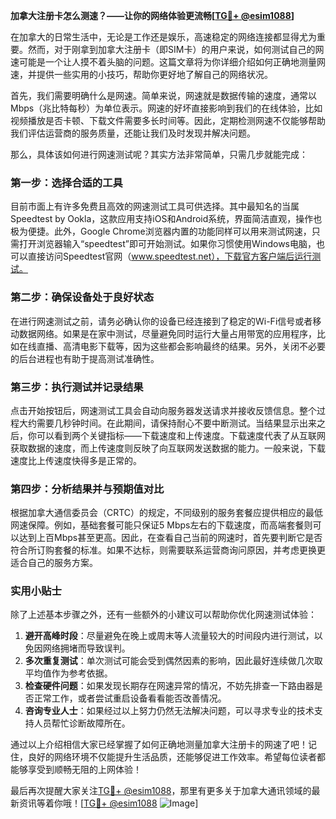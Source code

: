 **加拿大注册卡怎么测速？——让你的网络体验更流畅[[TG💪+ @esim1088](https://t.me/s/esim1088)]**

在加拿大的日常生活中，无论是工作还是娱乐，高速稳定的网络连接都显得尤为重要。然而，对于刚拿到加拿大注册卡（即SIM卡）的用户来说，如何测试自己的网速可能是一个让人摸不着头脑的问题。这篇文章将为你详细介绍如何正确地测量网速，并提供一些实用的小技巧，帮助你更好地了解自己的网络状况。

首先，我们需要明确什么是网速。简单来说，网速就是数据传输的速度，通常以Mbps（兆比特每秒）为单位表示。网速的好坏直接影响到我们的在线体验，比如视频播放是否卡顿、下载文件需要多长时间等。因此，定期检测网速不仅能够帮助我们评估运营商的服务质量，还能让我们及时发现并解决问题。

那么，具体该如何进行网速测试呢？其实方法非常简单，只需几步就能完成：

### 第一步：选择合适的工具

目前市面上有许多免费且高效的网速测试工具可供选择。其中最知名的当属Speedtest by Ookla，这款应用支持iOS和Android系统，界面简洁直观，操作也极为便捷。此外，Google Chrome浏览器内置的功能同样可以用来测试网速，只需打开浏览器输入“speedtest”即可开始测试。如果你习惯使用Windows电脑，也可以直接访问Speedtest官网（www.speedtest.net），下载官方客户端后运行测试。

### 第二步：确保设备处于良好状态

在进行网速测试之前，请务必确认你的设备已经连接到了稳定的Wi-Fi信号或者移动数据网络。如果是在家中测试，尽量避免同时运行大量占用带宽的应用程序，比如在线直播、高清电影下载等，因为这些都会影响最终的结果。另外，关闭不必要的后台进程也有助于提高测试准确性。

### 第三步：执行测试并记录结果

点击开始按钮后，网速测试工具会自动向服务器发送请求并接收反馈信息。整个过程大约需要几秒钟时间。在此期间，请保持耐心不要中断测试。当结果显示出来之后，你可以看到两个关键指标——下载速度和上传速度。下载速度代表了从互联网获取数据的速度，而上传速度则反映了向互联网发送数据的能力。一般来说，下载速度比上传速度快得多是正常的。

### 第四步：分析结果并与预期值对比

根据加拿大通信委员会（CRTC）的规定，不同级别的服务套餐应提供相应的最低网速保障。例如，基础套餐可能只保证5 Mbps左右的下载速度，而高端套餐则可以达到上百Mbps甚至更高。因此，在查看自己当前的网速时，首先要判断它是否符合所订购套餐的标准。如果不达标，则需要联系运营商询问原因，并考虑更换更适合自己的服务方案。

### 实用小贴士

除了上述基本步骤之外，还有一些额外的小建议可以帮助你优化网速测试体验：

1. **避开高峰时段**：尽量避免在晚上或周末等人流量较大的时间段内进行测试，以免因网络拥堵而导致误判。
2. **多次重复测试**：单次测试可能会受到偶然因素的影响，因此最好连续做几次取平均值作为参考依据。
3. **检查硬件问题**：如果发现长期存在网速异常的情况，不妨先排查一下路由器是否正常工作，或者尝试重启设备看看能否改善情况。
4. **咨询专业人士**：如果经过以上努力仍然无法解决问题，可以寻求专业的技术支持人员帮忙诊断故障所在。

通过以上介绍相信大家已经掌握了如何正确地测量加拿大注册卡的网速了吧！记住，良好的网络环境不仅能提升生活品质，还能够促进工作效率。希望每位读者都能够享受到顺畅无阻的上网体验！

最后再次提醒大家关注[TG💪+ @esim1088](https://t.me/s/esim1088)，那里有更多关于加拿大通讯领域的最新资讯等着你哦！[[TG💪+ @esim1088](https://t.me/s/esim1088) ![Image](https://i.postimg.cc/4NQfJmqS/Snipaste-2025-05-13-00-14-12.png)]